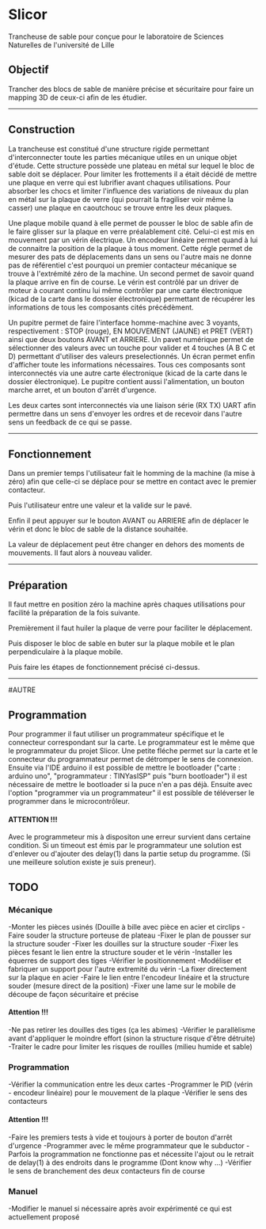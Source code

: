 #  Slicor

Trancheuse de sable pour conçue pour le laboratoire de Sciences Naturelles de l'université de Lille

## Objectif

Trancher des blocs de sable de manière précise et sécuritaire pour faire un mapping 3D de ceux-ci afin de les étudier.

--------------------

## Construction

La trancheuse est constitué d'une structure rigide permettant d'interconnecter toute les parties mécanique utiles en un unique objet d'étude. Cette structure possède une plateau en métal sur lequel le bloc de sable doit se déplacer. Pour limiter les frottements il a était décidé de mettre une plaque en verre qui est lubrifier avant chaques utilisations. Pour absorber les chocs et limiter l'influence des variations de niveaux du plan en métal sur la plaque de verre (qui pourrait la fragiliser voir même la casser) une plaque en caoutchouc se trouve entre les deux plaques.

Une plaque mobile quand à elle permet de pousser le bloc de sable afin de le faire glisser sur la plaque en verre préalablement cité. Celui-ci est mis en mouvement par un vérin électrique. Un encodeur linéaire permet quand à lui de connaitre la position de la plaque à tous moment. Cette régle permet de mesurer des pats de déplacements dans un sens ou l'autre mais ne donne pas de référentiel c'est pourquoi un premier contacteur mécanique se trouve à l'extrémité zéro de la machine. Un second permet de savoir quand la plaque arrive en fin de course. Le vérin est contrôlé par un driver de moteur à courant continu lui même contrôler par une carte électronique (kicad de la carte dans le dossier électronique) permettant de récupérer les informations de tous les composants cités précédèment.

Un pupitre permet de faire l'interface homme-machine avec 3 voyants, respectivement : STOP (rouge), EN MOUVEMENT (JAUNE) et PRET (VERT) ainsi que deux boutons AVANT et ARRIERE. Un pavet numérique permet de sélectionner des valeurs avec un touche pour valider et 4 touches (A B C et D) permettant d'utiliser des valeurs preselectionnés. Un écran permet enfin d'afficher toute les informations nécessaires. Tous ces composants sont interconnectés via une autre carte électronique (kicad de la carte dans le dossier électronique). Le pupitre contient aussi l'alimentation, un bouton marche arret, et un bouton d'arrêt d'urgence.

Les deux cartes sont interconnectés via une liaison série (RX TX) UART afin permettre dans un sens d'envoyer les ordres et de recevoir dans l'autre sens un feedback de ce qui se passe.

--------------------

## Fonctionnement  

Dans un premier temps l'utilisateur fait le homming de la machine (la mise à zéro) afin que celle-ci se déplace pour se mettre en contact avec le premier contacteur.

Puis l'utilisateur entre une valeur et la valide sur le pavé.

Enfin il peut appuyer sur le bouton AVANT ou ARRIERE afin de déplacer le vérin et donc le bloc de sable de la distance souhaitée.

La valeur de déplacement peut être changer en dehors des moments de mouvements. Il faut alors à nouveau valider.

--------------------

## Préparation

Il faut mettre en position zéro la machine après chaques utilisations pour facilité la préparation de la fois suivante.

Premièrement il faut huiler la plaque de verre pour faciliter le déplacement.

Puis disposer le bloc de sable en buter sur la plaque mobile et le plan perpendiculaire à la plaque mobile.

Puis faire les étapes de fonctionnement précisé ci-dessus.

--------------------

#AUTRE

## Programmation

Pour programmer il faut utiliser un programmateur spécifique et le connecteur correspondant sur la carte. Le programmateur est le même que le programmateur du projet Slicor. Une petite fléche permet sur la carte et le connecteur du programmateur permet de détromper le sens de connexion. Ensuite via l'IDE arduino il est possible de mettre le bootloader ("carte : arduino uno", "programmateur : TINYasISP" puis "burn bootloader") il est nécessaire de mettre le bootloader si la puce n'en a pas déjà. Ensuite avec l'option "programmer via un programmateur" il est possible de téléverser le programmer dans le microcontrôleur.

#### ATTENTION !!!
Avec le programmeteur mis à dispositon une erreur survient dans certaine condition. Si un timeout est émis par le programmateur une solution est d'enlever ou d'ajouter des delay(1) dans la partie setup du programme. (Si une meilleure solution existe je suis preneur).

## TODO

### Mécanique
-Monter les pièces usinés (Douille à bille avec pièce en acier et circlips
-Faire souder la structure porteuse de plateau
-Fixer le plan de pousser sur la structure souder
-Fixer les douilles sur la structure souder
-Fixer les pièces fesant le lien entre la structure souder et le vérin
-Installer les équerres de support des tiges
-Vérifier le positionnement
-Modéliser et fabriquer un support pour l'autre extremité du vérin
-La fixer directement sur la plaque en acier
-Faire le lien entre l'encodeur linéaire et la structure souder (mesure direct de la position)
-Fixer une lame sur le mobile de découpe de façon sécuritaire et précise

#### Attention !!!
-Ne pas retirer les douilles des tiges (ça les abimes)
-Vérifier le parallèlisme avant d'appliquer le moindre effort (sinon la structure risque d'être détruite)
-Traiter le cadre pour limiter les risques de rouilles (milieu humide et sable)

### Programmation
-Vérifier la communication entre les deux cartes
-Programmer le PID (vérin - encodeur linéaire) pour le mouvement de la plaque
-Vérifier le sens des contacteurs

#### Attention !!!
-Faire les premiers tests à vide et toujours à porter de bouton d'arrêt d'urgence
-Programmer avec le même programmateur que le subductor
-Parfois la programmation ne fonctionne pas et nécessite l'ajout ou le retrait de delay(1) à des endroits dans le programme (Dont know why ...)
-Vérifier le sens de branchement des deux contacteurs fin de course

### Manuel
-Modifier le manuel si nécessaire après avoir expérimenté ce qui est actuellement proposé
